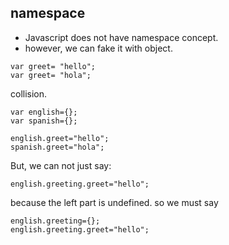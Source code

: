 ## namespace

- Javascript does not have namespace concept.
- however, we can fake it with object.

```
var greet= "hello";
var greet= "hola";
```
collision.

```
var english={};
var spanish={};

english.greet="hello";
spanish.greet="hola";
```

But, we can not just say:

```
english.greeting.greet="hello";

```
because the left part is undefined.
so we must say

```
english.greeting={};
english.greeting.greet="hello";

```

